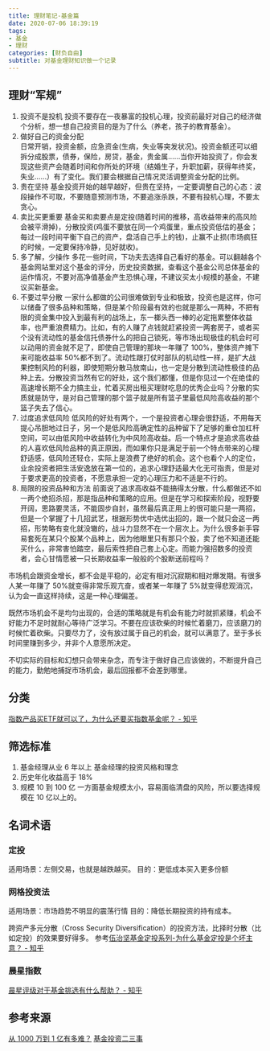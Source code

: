 ```yaml
---
title: 理财笔记-基金篇
date: 2020-07-06 18:39:19
tags:
- 基金
- 理财
categories: [财负自由]
subtitle: 对基金理财知识做一个记录
---
```


## 理财“军规”

1. 投资不是投机
投资不要存在一夜暴富的投机心理，投资前最好对自己的经济做个分析，想一想自己投资目的是为了什么（养老，孩子的教育基金）。
2. 做好自己的资金分配   
日常开销，投资金额，应急资金(生病，失业等突发状况)。投资金额还可以细拆分成股票，债券，保险，房贷，基金，贵金属……当你开始投资了，你会发现这些资产会随着时间和你所处的环境（结婚生子，升职加薪，获得年终奖，失业……）有了变化。我们要会根据自己情况灵活调整资金分配的比例。
3. 贵在坚持
基金投资开始的越早越好，但贵在坚持，一定要调整自己的心态：波段操作不可取，不要随意预测市场，不要追涨杀跌，不要有投机心理，不要太贪心。
4. 卖比买更重要
基金买和卖要点是定投(随着时间的推移，高收益带来的高风险会被平滑掉)，分散投资(鸡蛋不要放在同一个鸡蛋里，重点投资低估的基金；每过一段时间平衡下自己的资产，盘活自己手上的钱)，止赢不止损(市场疯狂的时候，一定要保持冷静，见好就收)。
5. 多了解，少操作
多花一些时间，下功夫去选择自己看好的基金。可以翻越各个基金网站里对这个基金的评分，历史投资数据，查看这个基金公司总体基金的运作情况，不要对高净值基金产生恐惧心理，不建议买太小规模的基金，不建议买新基金。
6. 不要过早分散
一家什么都做的公司很难做到专业和极致，投资也是这样，你可以储备了很多品种和策略，但是某个阶段最有效的也就是那么一两种，不把有限的资金集中投入到最有利的战场上，东一榔头西一棒的必定拖累整体收益率，也严重浪费精力。比如，有的人赚了点钱就赶紧投资一两套房子，或者买个没有流动性的基金信托债券什么的把自己锁死，等市场出现极佳的机会时可以动用的资金就不足了，即使自己管理的那块一年赚了 100%，整体资产摊下来可能收益率 50%都不到了。流动性跟打仗时部队的机动性一样，是扩大战果控制风险的利器，即使短期分散马放南山，也一定是分散到流动性极佳的品种上去。分散投资当然有它的好处，这个我们都懂，但是你见过一个在绝佳的高速增长期不全力搞主业，忙着买房出租买理财吃息的优秀企业吗？分散的实质就是防守，是对自己管理的那个篮子就是所有篮子里最低风险高收益的那个篮子失去了信心。
7. 过度追求低风险
低风险的好处有两个，一个是投资者心理会很舒适，不用每天提心吊胆地过日子，另一个是低风险高确定性的品种留下了足够的重仓加杠杆空间，可以由低风险中收益转化为中风险高收益。后一个特点才是追求高收益的人喜欢低风险品种的真正原因，而如果你只是满足于前一个特点带来的心理舒适感，低风险还轻仓，实际上是浪费了绝好的机会。这个也看个人的定位，业余投资者把生活安逸放在第一位的，追求心理舒适最大化无可指责，但是对于要求更高的投资者，不愿意承担一定的心理压力和不适是不行的。
8. 局限的投资品种和方法
前面说了追求高收益不能搞得太分散，什么都做还不如一两个绝招杀招，那是指品种和策略的应用。但是在学习和探索阶段，视野要开阔，思路要灵活，不能固步自封，虽然最后真正用上的很可能只是一两招，但是一个掌握了十几招武艺，根据形势优中选优出招的，跟一个就只会这一两招，形势略有变化就没辙的，战斗力显然不在一个层次上。为什么很多新手容易套死在某只个股某个品种上，因为他眼里只有那只个股，卖了他不知道还能买什么，非常害怕踏空，最后索性把自己套上心定。而能力强招数多的投资者，会心甘情愿被一只长期收益率一般般的个股断送前程吗？

市场机会跟资金增长，都不会是平稳的，必定有相对沉寂期和相对爆发期。有很多人某一年赚了 50%就变得非常乐观亢奋，或者某一年赚了 5%就变得悲观消沉，认为会一直这样持续，这是一种心理偏差。

既然市场机会不是均匀出现的，合适的策略就是有机会有能力时就抓紧赚，机会不好能力不足时就耐心等待广泛学习。不要在应该砍柴的时候忙着磨刀，应该磨刀的时候忙着砍柴。只要尽力了，没有放过属于自己的机会，就可以满意了。至于多长时间里赚到多少，并非个人意愿所决定。

不切实际的目标和幻想只会带来杂念，而专注于做好自己应该做的，不断提升自己的能力，勤勉地捕捉市场机会，最后回报都不会差到哪里。

## 分类
[指数产品买ETF就可以了，为什么还要买指数基金呢？ - 知乎](https://www.zhihu.com/question/30170486/answer/1014145058)

## 筛选标准
1. 基金经理从业 6 年以上
基金经理的投资风格和理念
2. 历史年化收益高于 18%
3. 规模 10 到 100 亿
一方面基金规模太小，容易面临清盘的风险，所以要选择规模在 10 亿以上的。

## 名词术语

### 定投

适用场景：左侧交易，也就是越跌越买。
目的：更低成本买入更多份额

### 网格投资法
适用场景：市场趋势不明显的震荡行情
目的：降低长期投资的持有成本。

跨资产多元分散（Cross Security Diversification）的投资方法，比择时分散（比如定投）的效果要好得多。
参考[伍治坚基金定投系列-为什么基金定投是个坏主意？ - 知乎](https://zhuanlan.zhihu.com/p/30647912)

### 晨星指数
[晨星评级对于基金挑选有什么帮助？ - 知乎](https://www.zhihu.com/question/59919552?sort=created)

## 参考来源

[从 1000 万到 1 亿有多难？](https://mp.weixin.qq.com/s/WTrBECjXny9QnvC9M4le5w)
[基金投资二三事](https://www.zhihu.com/roundtable/fundinvestment)